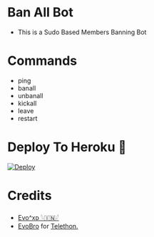 # Ban All Bot

- This is a Sudo Based Members Banning Bot 
 
# Commands
- ping
- banall
- unbanall
- kickall
- leave 
- restart

# Deploy To Heroku 🚀
[![Deploy](https://www.herokucdn.com/deploy/button.svg)](https://dashboard.heroku.com/new?template=https://github.com/golujha9936/BanAllBots)

# Credits
* [Evo^xᴅ 𓆩🇮🇳𓆪](https://github.com/golujha9936/BanAllBots)
* [EvoBro](https://t.me/EvoXpro) for [Telethon.](https://github.com/LonamiWebs/Telethon)
